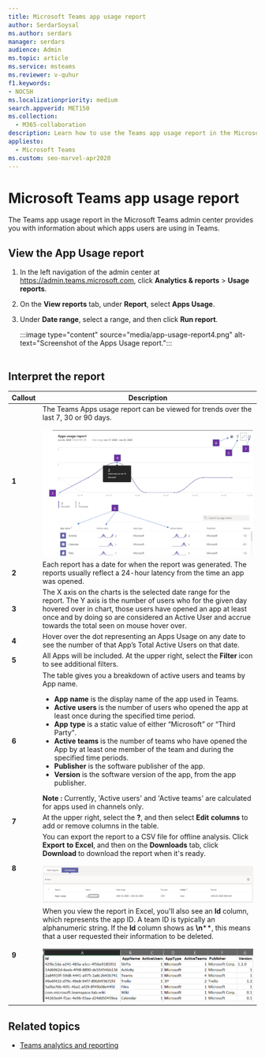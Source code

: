 ```yaml
---
title: Microsoft Teams app usage report
author: SerdarSoysal
ms.author: serdars
manager: serdars
audience: Admin
ms.topic: article
ms.service: msteams
ms.reviewer: v-quhur
f1.keywords:
- NOCSH
ms.localizationpriority: medium
search.appverid: MET150
ms.collection: 
  - M365-collaboration
description: Learn how to use the Teams app usage report in the Microsoft Teams admin center.
appliesto: 
  - Microsoft Teams
ms.custom: seo-marvel-apr2020
---
```


# Microsoft Teams app usage report

The Teams app usage report in the Microsoft Teams admin center provides you with information about which apps users are using in Teams.  

## View the App Usage report

1.  In the left navigation of the admin center at <https://admin.teams.microsoft.com>, click **Analytics & reports** > **Usage reports**. 
2.  On the **View reports** tab, under **Report**, select **Apps Usage**.

3.  Under **Date range**, select a range, and then click **Run report**.

      :::image type="content" source="media/app-usage-report4.png" alt-text="Screenshot of the Apps Usage report.":::<br><br>

## Interpret the report

|Callout |Description  |
|--------|-------------|
|**1**   |The Teams Apps usage report can be viewed for trends over the last 7, 30 or 90 days.<br><br>![Screenshot of the Teams app usage report in the Teams admin center with callouts.](media/app-usage-report5.png "Screenshot of the Teams app usage report in the Teams admin center with callouts")|
|**2**   |Each report has a date for when the report was generated. The reports usually reflect a 24-hour latency from the time an app was opened.
|**3**    | The X axis on the charts is the selected date range for the report. The Y axis is the number of users who for the given day hovered over in chart, those users have opened an app at least once and by doing so are considered an Active User and accrue towards the total seen on mouse hover over.|
|**4**   |Hover over the dot representing an Apps Usage on any date to see the number of that App’s Total Active Users on that date.  |
|**5**   |All Apps will be included. At the upper right, select the **Filter** icon to see additional filters.  |
|**6**   |The table gives you a breakdown of active users and teams by App name.<br><ul><li>**App name** is the display name of the app used in Teams.</li><li>**Active users** is the number of users who opened the app at least once during the specified time period.</li><li>**App type** is a static value of either “Microsoft” or “Third Party”.</li><li>**Active teams** is the number of teams who have opened the App by at least one member of the team and during the specified time periods.</li><li>**Publisher** is the software publisher of the app.</li><li>**Version** is the software version of the app, from the app publisher.</li></ul><b> Note :</b> Currently, 'Active users' and 'Active teams' are calculated for apps used in channels only.|
|**7**  |At the upper right, select the **?**, and then select **Edit columns** to add or remove columns in the table.|
|**8**  |You can export the report to a CSV file for offline analysis. Click **Export to Excel**, and then on the **Downloads** tab, click **Download** to download the report when it's ready.<br><br>![Screenshot of Downloads page.](media/app-usage-report7.png "Screenshot of Downloads page.")|
|**9**   |When you view the report in Excel, you'll also see an **Id** column, which represents the app ID. A team ID is typically an alphanumeric string. If the **Id** column shows as **\n****, this means that a user requested their information to be deleted.<br><br>![Screenshot of the downloaded Excel report.](media/app-usage-report8.png "Screenshot of the downloaded Excel report.")|

## Related topics

- [Teams analytics and reporting](teams-reporting-reference.md)